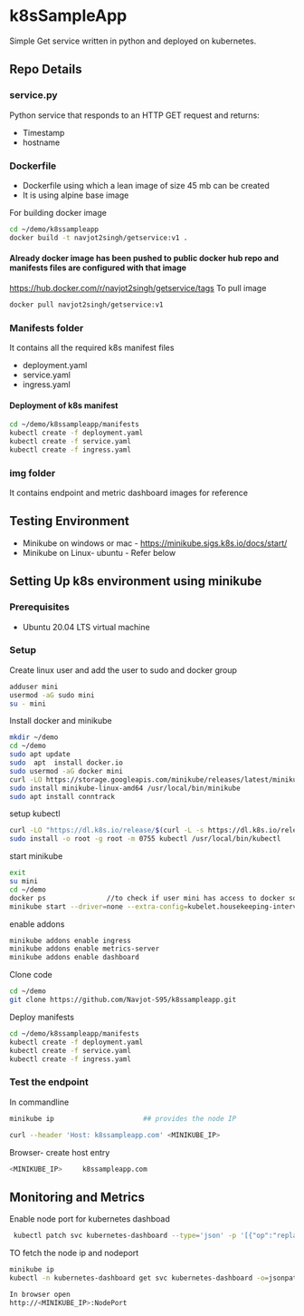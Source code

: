 # k8sSampleApp

Simple Get service written in python and deployed on kubernetes.

## Repo Details
### service.py
Python service that responds to an HTTP GET request and returns: 
- Timestamp 
- hostname 

### Dockerfile
- Dockerfile using which a lean image of size 45 mb can be created
- It is using alpine base image

For building docker image
```sh
cd ~/demo/k8ssampleapp
docker build -t navjot2singh/getservice:v1 .
```
#### Already docker image has been pushed to public docker hub repo and manifests files are configured with that image
https://hub.docker.com/r/navjot2singh/getservice/tags
To pull image
```sh
docker pull navjot2singh/getservice:v1
```

### Manifests folder
It contains all the required k8s manifest files
- deployment.yaml
- service.yaml
- ingress.yaml

#### Deployment of k8s manifest
```sh
cd ~/demo/k8ssampleapp/manifests
kubectl create -f deployment.yaml
kubectl create -f service.yaml
kubectl create -f ingress.yaml
```


### img folder
It contains endpoint and metric dashboard images for reference


## Testing Environment
- Minikube on windows or mac - https://minikube.sigs.k8s.io/docs/start/
- Minikube on Linux- ubuntu - Refer below


## Setting Up k8s environment using minikube
### Prerequisites
- Ubuntu 20.04 LTS virtual machine

### Setup
 Create linux user and add the user to sudo and docker group
```sh
adduser mini
usermod -aG sudo mini
su - mini
```
Install docker and minikube
```sh
mkdir ~/demo
cd ~/demo
sudo apt update
sudo  apt  install docker.io
sudo usermod -aG docker mini
curl -LO https://storage.googleapis.com/minikube/releases/latest/minikube-linux-amd64
sudo install minikube-linux-amd64 /usr/local/bin/minikube
sudo apt install conntrack
```

setup kubectl
```sh
curl -LO "https://dl.k8s.io/release/$(curl -L -s https://dl.k8s.io/release/stable.txt)/bin/linux/amd64/kubectl"
sudo install -o root -g root -m 0755 kubectl /usr/local/bin/kubectl
```

start minikube
```sh
exit
su mini
cd ~/demo
docker ps               //to check if user mini has access to docker sock
minikube start --driver=none --extra-config=kubelet.housekeeping-interval=10s
```

enable addons
```sh
minikube addons enable ingress
minikube addons enable metrics-server
minikube addons enable dashboard
```

Clone code
```sh
cd ~/demo
git clone https://github.com/Navjot-S95/k8ssampleapp.git
```

Deploy manifests
```sh
cd ~/demo/k8ssampleapp/manifests
kubectl create -f deployment.yaml
kubectl create -f service.yaml
kubectl create -f ingress.yaml
```
### Test the endpoint
In commandline
 
```sh
minikube ip                      ## provides the node IP

curl --header 'Host: k8ssampleapp.com' <MINIKUBE_IP>                 
```
Browser- create host entry
```sh
<MINIKUBE_IP>     k8ssampleapp.com
```


## Monitoring and Metrics
Enable node port for kubernetes dashboad
```sh
 kubectl patch svc kubernetes-dashboard --type='json' -p '[{"op":"replace","path":"/spec/type","value":"NodePort"}]' -n kubernetes-dashboard
 ```
 
 TO fetch the node ip and nodeport
 ```sh
 minikube ip              
 kubectl -n kubernetes-dashboard get svc kubernetes-dashboard -o=jsonpath='{.spec.ports[?(@.port==80)].nodePort}'
 
 In browser open
 http://<MINIKUBE_IP>:NodePort
 ```

